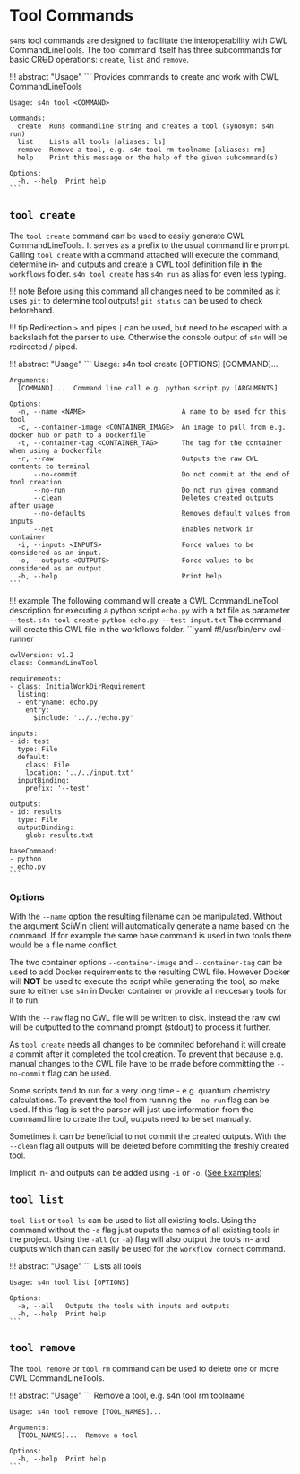 # Tool Commands
`s4n`s tool commands are designed to facilitate the interoperability with CWL CommandLineTools. The tool command itself has three subcommands for basic CR~~U~~D operations: `create`, `list` and `remove`.

!!! abstract "Usage"
    ```
    Provides commands to create and work with CWL CommandLineTools

    Usage: s4n tool <COMMAND>

    Commands:
      create  Runs commandline string and creates a tool (synonym: s4n run)
      list    Lists all tools [aliases: ls]
      remove  Remove a tool, e.g. s4n tool rm toolname [aliases: rm]
      help    Print this message or the help of the given subcommand(s)

    Options:
      -h, --help  Print help
    ```

## `tool create`
The `tool create` command can be used to easily generate CWL CommandLineTools. It serves as a prefix to the usual command line prompt. Calling `tool create` with a command attached will execute the command, determine in- and outputs and create a CWL tool definition file in the `workflows` folder. `s4n tool create` has `s4n run` as alias for even less typing. 

!!! note
    Before using this command all changes need to be commited as it uses `git` to determine tool outputs!
    `git status` can be used to check beforehand.

!!! tip
    Redirection `>` and pipes `|` can be used, but need to be escaped with a backslash fot the parser to use. Otherwise the console output of `s4n` will be redirected / piped.

!!! abstract "Usage"
    ```
    Usage: s4n tool create [OPTIONS] [COMMAND]...

    Arguments:
      [COMMAND]...  Command line call e.g. python script.py [ARGUMENTS]

    Options:
      -n, --name <NAME>                        A name to be used for this tool
      -c, --container-image <CONTAINER_IMAGE>  An image to pull from e.g. docker hub or path to a Dockerfile
      -t, --container-tag <CONTAINER_TAG>      The tag for the container when using a Dockerfile
      -r, --raw                                Outputs the raw CWL contents to terminal
          --no-commit                          Do not commit at the end of tool creation
          --no-run                             Do not run given command
          --clean                              Deletes created outputs after usage
          --no-defaults                        Removes default values from inputs
          --net                                Enables network in container
      -i, --inputs <INPUTS>                    Force values to be considered as an input.
      -o, --outputs <OUTPUTS>                  Force values to be considered as an output.
      -h, --help                               Print help
    ```

!!! example
    The following command will create a CWL CommandLineTool description for executing a python script `echo.py` with a txt file as parameter `--test`.
    ```
    s4n tool create python echo.py --test input.txt
    ```
    The command will create this CWL file in the workflows folder.
    ```yaml
    #!/usr/bin/env cwl-runner

    cwlVersion: v1.2
    class: CommandLineTool

    requirements:
    - class: InitialWorkDirRequirement
      listing:
      - entryname: echo.py
        entry:
          $include: '../../echo.py'

    inputs:
    - id: test
      type: File
      default:
        class: File
        location: '../../input.txt'
      inputBinding:
        prefix: '--test'

    outputs:
    - id: results
      type: File
      outputBinding:
        glob: results.txt

    baseCommand:
    - python
    - echo.py
    ```

### Options
With the `--name` option the resulting filename can be manipulated. Without the argument SciWIn client will automatically generate a name based on the command. If for example the same base command is used in two tools there would be a file name conflict.

The two container options `--container-image` and `--container-tag` can be used to add Docker requirements to the resulting CWL file. However Docker will **NOT** be used to execute the script while generating the tool, so make sure to either use `s4n` in Docker container or provide all neccesary tools for it to run.

With the `--raw` flag no CWL file will be written to disk. Instead the raw cwl will be outputted to the command prompt (stdout) to process it further.

As `tool create` needs all changes to be commited beforehand it will create a commit after it completed the tool creation. To prevent that because e.g. manual changes to the CWL file have to be made before committing the `--no-commit` flag can be used.

Some scripts tend to run for a very long time - e.g. quantum chemistry calculations. To prevent the tool from running the `--no-run` flag can be used. If this flag is set the parser will just use information from the command line to create the tool, outputs need to be set manually.

Sometimes it can be beneficial to not commit the created outputs. With the `--clean` flag all outputs will be deleted before commiting the freshly created tool. 

Implicit in- and outputs can be added using `-i` or `-o`. ([See Examples](../examples/tool-creation.md#implicit-inputs-hardcoded-files))

## `tool list`

`tool list` or `tool ls` can be used to list all existing tools. Using the command without the `-a` flag just ouputs the names of all existing tools in the project. Using the `-all` (or `-a`) flag will also output the tools in- and outputs which than can easily be used for the `workflow connect` command.

!!! abstract "Usage"
    ```
    Lists all tools

    Usage: s4n tool list [OPTIONS]

    Options:
      -a, --all   Outputs the tools with inputs and outputs
      -h, --help  Print help
    ```

## `tool remove`
The `tool remove` or `tool rm` command can be used to delete one or more CWL CommandLineTools. 

!!! abstract "Usage"
    ```
    Remove a tool, e.g. s4n tool rm toolname

    Usage: s4n tool remove [TOOL_NAMES]...

    Arguments:
      [TOOL_NAMES]...  Remove a tool

    Options:
      -h, --help  Print help
    ```